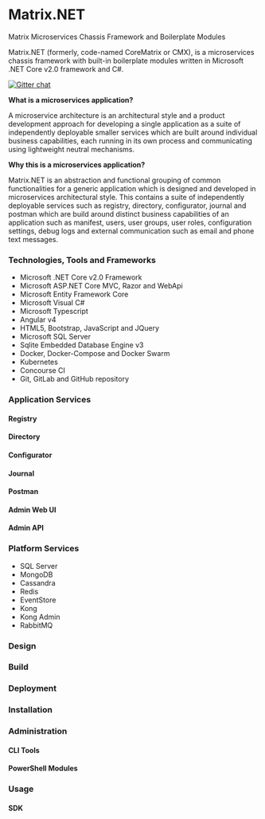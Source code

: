 # Matrix.NET

Matrix Microservices Chassis Framework and Boilerplate Modules

Matrix.NET (formerly, code-named CoreMatrix or CMX), is a microservices chassis framework with built-in boilerplate modules written in Microsoft .NET Core v2.0 framework and C#.

[![Gitter chat](https://badges.gitter.im/gitterHQ/gitter.png)](https://gitter.im/parameshg/matrix.net)

**What is a microservices application?**

A microservice architecture is an architectural style and a product development approach for developing a single application as a suite of independently deployable smaller services which are built around individual business capabilities, each running in its own process and communicating using lightweight neutral mechanisms.

**Why this is a microservices application?**

Matrix.NET is an abstraction and functional grouping of common functionalities for a generic application which is designed and developed in microservices architectural style. This contains a suite of independently deployable services such as registry, directory, configurator, journal and postman which are build around distinct business capabilities of an application such as manifest, users, user groups, user roles, configuration settings, debug logs and external communication such as email and phone text messages.


### Technologies, Tools and Frameworks

- Microsoft .NET Core v2.0 Framework
- Microsoft ASP.NET Core MVC, Razor and WebApi
- Microsoft Entity Framework Core
- Microsoft Visual C#
- Microsoft Typescript
- Angular v4
- HTML5, Bootstrap, JavaScript and JQuery
- Microsoft SQL Server
- Sqlite Embedded Database Engine v3
- Docker, Docker-Compose and Docker Swarm
- Kubernetes
- Concourse CI
- Git, GitLab and GitHub repository

### Application Services

#### Registry

#### Directory

#### Configurator

#### Journal

#### Postman

#### Admin Web UI

#### Admin API

### Platform Services

- SQL Server
- MongoDB
- Cassandra
- Redis
- EventStore
- Kong
- Kong Admin
- RabbitMQ

### Design

### Build

### Deployment

### Installation

### Administration

#### CLI Tools

#### PowerShell Modules

### Usage

#### SDK